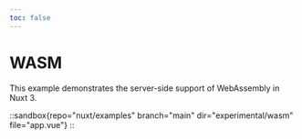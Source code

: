 ```yaml
---
toc: false
---
```


# WASM

This example demonstrates the server-side support of WebAssembly in Nuxt 3.

::sandbox{repo="nuxt/examples" branch="main" dir="experimental/wasm" file="app.vue"}
::
